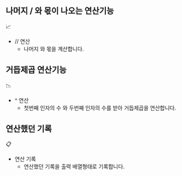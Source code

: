 ## 나머지 / 와 몫이 나오는 연산기능
📈
- // 연산
  - 나머지 와 몫을 계산합니다.   
## 거듭제곱 연산기능
📉
- ^ 연산
  - 첫번째 인자의 수 와 두번째 인자의 수를 받아 거듭제곱을 연산합니다. 
## 연산했던 기록
📋
- 연산 기록
  - 연산했던 기록을 출력 배열형태로 기록합니다.
